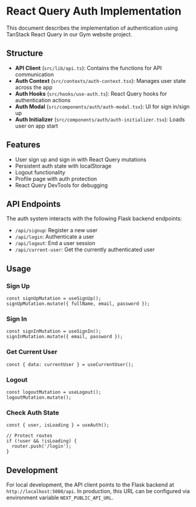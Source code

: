 # React Query Auth Implementation

This document describes the implementation of authentication using TanStack React Query in our Gym website project.

## Structure

- **API Client** (`src/lib/api.ts`): Contains the functions for API communication
- **Auth Context** (`src/contexts/auth-context.tsx`): Manages user state across the app
- **Auth Hooks** (`src/hooks/use-auth.ts`): React Query hooks for authentication actions
- **Auth Modal** (`src/components/auth/auth-modal.tsx`): UI for sign in/sign up
- **Auth Initializer** (`src/components/auth/auth-initializer.tsx`): Loads user on app start

## Features

- User sign up and sign in with React Query mutations
- Persistent auth state with localStorage
- Logout functionality
- Profile page with auth protection
- React Query DevTools for debugging

## API Endpoints

The auth system interacts with the following Flask backend endpoints:

- `/api/signup`: Register a new user
- `/api/login`: Authenticate a user
- `/api/logout`: End a user session
- `/api/current-user`: Get the currently authenticated user

## Usage

### Sign Up

```tsx
const signUpMutation = useSignUp();
signUpMutation.mutate({ fullName, email, password });
```

### Sign In

```tsx
const signInMutation = useSignIn();
signInMutation.mutate({ email, password });
```

### Get Current User

```tsx
const { data: currentUser } = useCurrentUser();
```

### Logout

```tsx
const logoutMutation = useLogout();
logoutMutation.mutate();
```

### Check Auth State

```tsx
const { user, isLoading } = useAuth();

// Protect routes
if (!user && !isLoading) {
  router.push('/login');
}
```

## Development

For local development, the API client points to the Flask backend at `http://localhost:5000/api`.
In production, this URL can be configured via environment variable `NEXT_PUBLIC_API_URL`.
